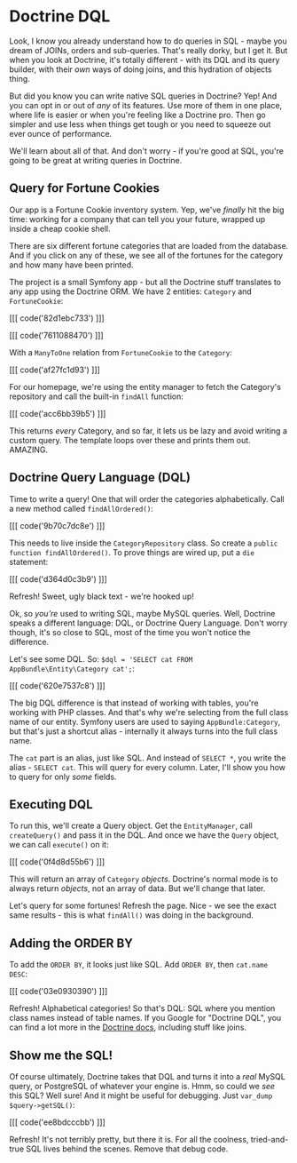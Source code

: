 # Doctrine DQL

Look, I know you already understand how to do queries in SQL - maybe you
dream of JOINs, orders and sub-queries. That's really dorky, but I get it.
But when you look at Doctrine, it's totally different - with its DQL and
its query builder, with their *own* ways of doing joins, and this hydration
of objects thing.

But did you know you can write native SQL queries in Doctrine? Yep! And you
can opt in or out of *any* of its features. Use more of them in one place,
where life is easier or when you're feeling like a Doctrine pro. Then go
simpler and use less when things get tough or you need to squeeze out ever
ounce of performance.

We'll learn about all of that. And don't worry - if you're good at SQL, you're
going to be great at writing queries in Doctrine.

## Query for Fortune Cookies

Our app is a Fortune Cookie inventory system. Yep, we've *finally* hit the
big time: working for a company that can tell you your future, wrapped up
inside a cheap cookie shell.

There are six different fortune categories that are loaded from the database.
And if you click on any of these, we see all of the fortunes for the category
and how many have been printed.

The project is a small Symfony app - but all the Doctrine stuff translates
to any app using the Doctrine ORM. We have 2 entities: `Category` and `FortuneCookie`:

[[[ code('82d1ebc733') ]]]

[[[ code('7611088470') ]]]

With a `ManyToOne` relation from `FortuneCookie` to the `Category`:

[[[ code('af27fc1d93') ]]]

For our homepage, we're using the entity manager to fetch the Category's
repository and call the built-in `findAll` function:

[[[ code('acc6bb39b5') ]]]

This returns *every* Category, and so far, it lets us be lazy and avoid
writing a custom query. The template loops over these and prints them out.
AMAZING.

## Doctrine Query Language (DQL)

Time to write a query! One that will order the categories alphabetically.
Call a new method called `findAllOrdered()`:

[[[ code('9b70c7dc8e') ]]]

This needs to live inside the `CategoryRepository` class. So create a
`public function findAllOrdered()`. To prove things are wired up, put a
`die` statement:

[[[ code('d364d0c3b9') ]]]

Refresh! Sweet, ugly black text - we're hooked up!

Ok, so *you're* used to writing SQL, maybe MySQL queries. Well, Doctrine
speaks a different language: DQL, or Doctrine Query Language. Don't worry
though, it's so close to SQL, most of the time you won't notice the difference.

Let's see some DQL. So: `$dql = 'SELECT cat FROM AppBundle\Entity\Category cat';`:

[[[ code('620e7537c8') ]]]

The big DQL difference is that instead of working with tables, you're working
with PHP classes. And that's why we're selecting from the full class name
of our entity. Symfony users are used to saying `AppBundle:Category`, but
that's just a shortcut alias - internally it always turns into the full class
name.

The `cat` part is an alias, just like SQL. And instead of `SELECT *`, you
write the alias - `SELECT cat`. This will query for every column. Later,
I'll show you how to query for only *some* fields.

## Executing DQL

To run this, we'll create a Query object. Get the `EntityManager`, call
`createQuery()` and pass it in the DQL. And once we have the `Query` object,
we can call `execute()` on it:

[[[ code('0f4d8d55b6') ]]]

This will return an array of `Category` *objects*. Doctrine's normal mode
is to always return *objects*, not an array of data. But we'll change that
later.

Let's query for some fortunes! Refresh the page. Nice - we see the exact same
results - this is what `findAll()` was doing in the background.

## Adding the ORDER BY

To add the `ORDER BY`, it looks just like SQL. Add `ORDER BY`, then `cat.name DESC`:

[[[ code('03e0930390') ]]]

Refresh! Alphabetical categories! So that's DQL: SQL where you mention class
names instead of table names. If you Google for "Doctrine DQL", you can find
a lot more in the [Doctrine docs](http://doctrine-orm.readthedocs.org/en/latest/reference/dql-doctrine-query-language.html),
including stuff like joins. 

## Show me the SQL!

Of course ultimately, Doctrine takes that DQL and turns it into a *real*
MySQL query, or PostgreSQL of whatever your engine is. Hmm, so could we *see*
this SQL? Well sure! And it might be useful for debugging. Just `var_dump`
`$query->getSQL()`:

[[[ code('ee8bdcccbb') ]]]

Refresh! It's not terribly pretty, but there it is. For all the coolness,
tried-and-true SQL lives behind the scenes. Remove that debug code.
